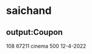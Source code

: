 # saichand

output:Coupon
-----------------------------------
<List>
    <item>
        <couponId>108</couponId>
        <couponCode>67211</couponCode>
        <couponPurpose>cinema</couponPurpose>
        <couponAmount>500</couponAmount>
        <couponExpire>12-4-2022</couponExpire>
    </item>
</List>
